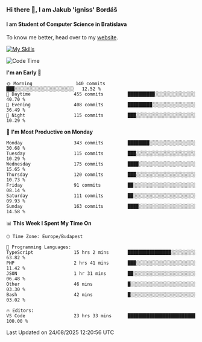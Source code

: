 ### Hi there 👋, I am Jakub 'igniss' Bordáš

#### I am Student of Computer Science in Bratislava
To know me better, head over to my [website](https://bordas.sk).

[![My Skills](https://skillicons.dev/icons?i=js,typescript,html,css,figma,svelte,vue,next,postgresql,nest,express,nodejs)](https://bordas.sk)


<!--START_SECTION:waka-->
![Code Time](http://img.shields.io/badge/Code%20Time-2%2C062%20hrs%2059%20mins-blue)

**I'm an Early 🐤** 

```text
🌞 Morning                140 commits         ███░░░░░░░░░░░░░░░░░░░░░░   12.52 % 
🌆 Daytime                455 commits         ██████████░░░░░░░░░░░░░░░   40.70 % 
🌃 Evening                408 commits         █████████░░░░░░░░░░░░░░░░   36.49 % 
🌙 Night                  115 commits         ███░░░░░░░░░░░░░░░░░░░░░░   10.29 % 
```
📅 **I'm Most Productive on Monday** 

```text
Monday                   343 commits         ████████░░░░░░░░░░░░░░░░░   30.68 % 
Tuesday                  115 commits         ███░░░░░░░░░░░░░░░░░░░░░░   10.29 % 
Wednesday                175 commits         ████░░░░░░░░░░░░░░░░░░░░░   15.65 % 
Thursday                 120 commits         ███░░░░░░░░░░░░░░░░░░░░░░   10.73 % 
Friday                   91 commits          ██░░░░░░░░░░░░░░░░░░░░░░░   08.14 % 
Saturday                 111 commits         ██░░░░░░░░░░░░░░░░░░░░░░░   09.93 % 
Sunday                   163 commits         ████░░░░░░░░░░░░░░░░░░░░░   14.58 % 
```


📊 **This Week I Spent My Time On** 

```text
🕑︎ Time Zone: Europe/Budapest

💬 Programming Languages: 
TypeScript               15 hrs 2 mins       ████████████████░░░░░░░░░   63.82 % 
PHP                      2 hrs 41 mins       ███░░░░░░░░░░░░░░░░░░░░░░   11.42 % 
JSON                     1 hr 31 mins        ██░░░░░░░░░░░░░░░░░░░░░░░   06.48 % 
Other                    46 mins             █░░░░░░░░░░░░░░░░░░░░░░░░   03.30 % 
Bash                     42 mins             █░░░░░░░░░░░░░░░░░░░░░░░░   03.02 % 

🔥 Editors: 
VS Code                  23 hrs 33 mins      █████████████████████████   100.00 % 
```


 Last Updated on 24/08/2025 12:20:56 UTC
<!--END_SECTION:waka-->
